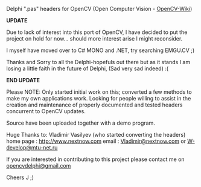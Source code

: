 Delphi ".pas" headers for OpenCV (Open Computer Vision - [OpenCV-Wiki](http://opencv.willowgarage.com/wiki/Welcome))



**UPDATE**

Due to lack of interest into this port of OpenCV, I have decided to put the project on hold for now... should more interest arise I might reconsider.

I myself have moved over to C# MONO and .NET, try searching EMGU.CV ;)

Thanks and Sorry to all the Delphi-hopefuls out there but as it stands I am losing a little faith in the future of Delphi, (Sad very sad indeed) :(

**END UPDATE**


Please NOTE:
Only started initial work on this; converted a few methods to make my own applications work. Looking for people willing to assist in the creation and maintenance of properly documented and tested headers concurrent to OpenCV updates.

Source have been uploaded together with a demo program.

Huge Thanks to:
Vladimir Vasilyev (who started converting the headers)
home page : http://www.nextnow.com
email     : Vladimir@nextnow.com or W-develop@mtu-net.ru


If you are interested in contributing to this project please contact me on opencvdelphi@gmail.com

Cheers J ;)